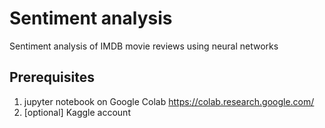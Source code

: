 # Sentiment analysis

Sentiment analysis of IMDB movie reviews using neural networks

## Prerequisites

1. jupyter notebook on Google Colab https://colab.research.google.com/
2. [optional] Kaggle account
